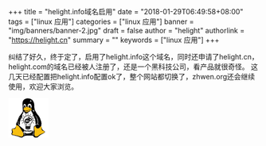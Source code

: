 +++
title = "helight.info域名启用"
date = "2018-01-29T06:49:58+08:00"
tags = ["linux 应用"]
categories = ["linux 应用"]
banner = "img/banners/banner-2.jpg"
draft = false
author = "helight"
authorlink = "https://helight.cn"
summary = ""
keywords = ["linux 应用"]
+++

纠结了好久，终于定了，启用了helight.info这个域名，同时还申请了helight.cn，helight.com的域名已经被人注册了，还是一个黑科技公司，看产品就很奇怪。
这几天已经配置把helight.info配置ok了，整个网站都切换了，zhwen.org还会继续使用，欢迎大家浏览。


![](../../imgs/2018/01/helight001-e1516850491169.png)